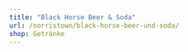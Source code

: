 ```yaml
---
title: "Black Horse Beer & Soda"
url: /norristown/black-horse-beer-und-soda/
shop: Getränke
---
```

